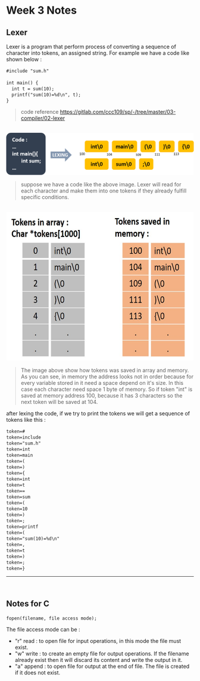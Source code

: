 # Week 3 Notes
## Lexer
Lexer is a program that perform process of converting a sequence of character into tokens, an assigned string. For example we have a code like shown below :
```
#include "sum.h"

int main() {
  int t = sum(10);
  printf("sum(10)=%d\n", t);
}
```
> code reference https://gitlab.com/ccc109/sp/-/tree/master/03-compiler/02-lexer

<br>

<img src="lexing.png" alt="Lexing" title="Lexing" width="900" />

> suppose we have a code like the above image. Lexer will read for each character and make them into one tokens if they already fulfill specific conditions.

<br>

<img src="saveTokens2.jpg" alt="save tokens" title="Save Tokens" height="400">

> The image above show how tokens was saved in array and memory. As you can see, in memory the address looks not in order because for every variable stored in it need a space depend on it's size. In this case each character need space 1 byte of memory. So if token "int" is saved at memory address 100, because it has 3 characters so the next token will be saved at 104.

after lexing the code, if we try to print the tokens we will get a sequence of tokens like this :
```
token=#
token=include
token="sum.h"
token=int
token=main
token=(
token=)
token={
token=int
token=t
token==
token=sum
token=(
token=10
token=)
token=;
token=printf
token=(
token="sum(10)=%d\n"
token=,
token=t
token=)
token=;
token=}
```

---
<br>

## Notes for C
```
fopen(filename, file access mode);
```
The file access mode can be :
* "r" read : to open file for input operations, in this mode the file must exist.
* "w" write : to create an empty file for output operations. If the filename already exist then it will discard its content and write the output in it.
* "a" append : to open file for output at the end of file. The file is created if it does not exist.